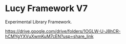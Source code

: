 # Lucy Framework V7

Experimental Library Framework.

https://drive.google.com/drive/folders/1OGLW-U-J8hCR-hCMYgYXVuXwmKuM7cEN?usp=share_link
